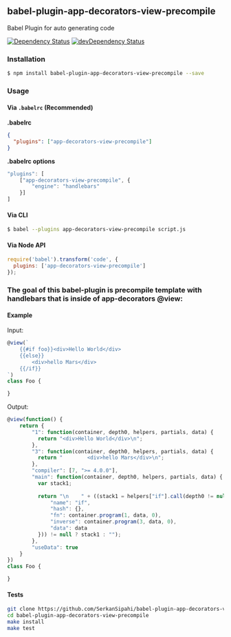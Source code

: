 ## babel-plugin-app-decorators-view-precompile
Babel Plugin for auto generating code

<p>
    <a href="https://david-dm.org/SerkanSipahi/babel-plugin-app-decorators-view-precompile"><img src="https://david-dm.org/SerkanSipahi/david.svg" alt="Dependency Status"></a>
    <a href="https://david-dm.org/SerkanSipahi/babel-plugin-app-decorators-view-precompile/?type=dev"><img src="https://david-dm.org/SerkanSipahi/david/dev-status.svg" alt="devDependency Status"></a>
</p>

### Installation

```sh
$ npm install babel-plugin-app-decorators-view-precompile --save
```

### Usage

#### Via `.babelrc` (Recommended)

**.babelrc**

```json
{
  "plugins": ["app-decorators-view-precompile"]
}
```

**.babelrc options**
```js
"plugins": [
    ["app-decorators-view-precompile", {
        "engine": "handlebars"
    }]
]
```

#### Via CLI

```sh
$ babel --plugins app-decorators-view-precompile script.js
```

#### Via Node API

```js
require('babel').transform('code', {
  plugins: ['app-decorators-view-precompile']
});
```

### The goal of this babel-plugin is precompile template with handlebars that is inside of app-decorators @view:

#### Example
Input:
```js
@view(`
    {{#if foo}}<div>Hello World</div>
    {{else}}
        <div>hello Mars</div>
    {{/if}}
`)
class Foo {

}
```
Output:
```js
@view(function() {
    return {
        "1": function(container, depth0, helpers, partials, data) {
          return "<div>Hello World</div>\n";
        },
        "3": function(container, depth0, helpers, partials, data) {
          return "        <div>hello Mars</div>\n";
        },
        "compiler": [7, ">= 4.0.0"],
        "main": function(container, depth0, helpers, partials, data) {
          var stack1;
        
          return "\n    " + ((stack1 = helpers["if"].call(depth0 != null ? depth0 : {}, (depth0 != null ? depth0.foo : depth0), {
              "name": "if",
              "hash": {},
              "fn": container.program(1, data, 0),
              "inverse": container.program(3, data, 0),
              "data": data
          })) != null ? stack1 : "");
        },
        "useData": true
    }
})
class Foo {

}
```


#### Tests
```bash
git clone https://github.com/SerkanSipahi/babel-plugin-app-decorators-view-precompile.git
cd babel-plugin-app-decorators-view-precompile
make install
make test
```

